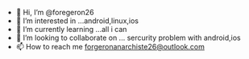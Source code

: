 - 👋 Hi, I’m @foregeron26
- 👀 I’m interested in ...android,linux,ios
- 🌱 I’m currently learning ...all i can
- 💞️ I’m looking to collaborate on ... sercurity problem with android,ios
- 📫 How to reach me forgeronanarchiste26@outlook.com

<!---
foregeron26/foregeron26 is a ✨ special ✨ repository because its `README.md` (this file) appears on your GitHub profile.
You can click the Preview link to take a look at your changes.
--->
